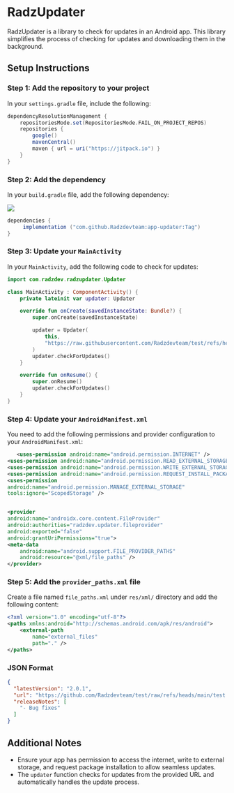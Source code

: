 
# RadzUpdater

RadzUpdater is a library to check for updates in an Android app. This library simplifies the process of checking for updates and downloading them in the background.

## Setup Instructions

### Step 1: Add the repository to your project

In your `settings.gradle` file, include the following:

```gradle
dependencyResolutionManagement {
    repositoriesMode.set(RepositoriesMode.FAIL_ON_PROJECT_REPOS)
    repositories {
        google()
        mavenCentral()
        maven { url = uri("https://jitpack.io") }
    }
}
```

### Step 2: Add the dependency

In your `build.gradle` file, add the following dependency:

[![](https://jitpack.io/v/Radzdevteam/app-updater.svg)](https://jitpack.io/#Radzdevteam/app-updater)
```gradle
dependencies {
     implementation ("com.github.Radzdevteam:app-updater:Tag")
}
```

### Step 3: Update your `MainActivity`

In your `MainActivity`, add the following code to check for updates:

```kotlin
import com.radzdev.radzupdater.Updater

class MainActivity : ComponentActivity() {
    private lateinit var updater: Updater

    override fun onCreate(savedInstanceState: Bundle?) {
        super.onCreate(savedInstanceState)

        updater = Updater(
            this,
            "https://raw.githubusercontent.com/Radzdevteam/test/refs/heads/main/updatertest"
        )
        updater.checkForUpdates()
    }

    override fun onResume() {
        super.onResume()
        updater.checkForUpdates()
    }
}
```

### Step 4: Update your `AndroidManifest.xml`

You need to add the following permissions and provider configuration to your `AndroidManifest.xml`:

```xml
   <uses-permission android:name="android.permission.INTERNET" />
<uses-permission android:name="android.permission.READ_EXTERNAL_STORAGE" />
<uses-permission android:name="android.permission.WRITE_EXTERNAL_STORAGE" />
<uses-permission android:name="android.permission.REQUEST_INSTALL_PACKAGES"/>
<uses-permission
android:name="android.permission.MANAGE_EXTERNAL_STORAGE"
tools:ignore="ScopedStorage" />


<provider
android:name="androidx.core.content.FileProvider"
android:authorities="radzdev.updater.fileprovider"
android:exported="false"
android:grantUriPermissions="true">
<meta-data
    android:name="android.support.FILE_PROVIDER_PATHS"
    android:resource="@xml/file_paths" />
</provider>
```

### Step 5: Add the `provider_paths.xml` file

Create a file named `file_paths.xml` under `res/xml/` directory and add the following content:

```xml
<?xml version="1.0" encoding="utf-8"?>
<paths xmlns:android="http://schemas.android.com/apk/res/android">
    <external-path
        name="external_files"
        path="." />
</paths>

```

### JSON Format
```json
{
  "latestVersion": "2.0.1",
  "url": "https://github.com/Radzdevteam/test/raw/refs/heads/main/test.apk",
  "releaseNotes": [
    "- Bug fixes"
  ]
}
```

## Additional Notes

- Ensure your app has permission to access the internet, write to external storage, and request package installation to allow seamless updates.
- The `updater` function checks for updates from the provided URL and automatically handles the update process.
